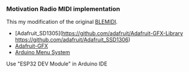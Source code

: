 ### Motivation Radio MIDI implementation

This my modification of the original [BLEMIDI](https://github.com/rheslip/Motivation-Radio-BLEMIDI). 

* [Adafruit_SD1305](https://github.com/adafruit/Adafruit-GFX-Library https://github.com/adafruit/Adafruit_SSD1306)
* [Adafruit-GFX](https://github.com/adafruit/Adafruit-GFX-Library)
* [Arduino Menu System](https://github.com/neu-rah/ArduinoMenu)

Use "ESP32 DEV Module" in Arduino IDE